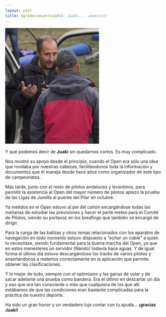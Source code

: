 ```yaml
---
layout: post
title: Agradecimientos&#58; Juaki... ¡maestro!
---
```


<img class="right" src="images/juaki.jpg" alt="Foto de Juaki explicando algo a Julio" title="Juaki"/>

Y qué podemos decir de **Juaki** sin quedarnos cortos. Es muy complicado.

Nos mostró su apoyo desde el principio, cuando el Open era sólo una idea que rondaba por nuestras cabezas, facilitándonos toda la información y documentos que él maneja desde hace años como organizador de este tipo de campeonatos.

Más tarde, junto con el resto de pilotos andaluces y levantinos, para permitir la asistencia al Open del mayor número de pilotos aplazó la prueba de las Ligas de Jumilla al puente del Pilar en octubre.

Ya metidos en el Open estuvo al pie del cañón encargándose todas las mañanas de estudiar las previsiones y hacer el parte meteo para el Comité de Pilotos, siendo su portavoz en los breafings que también se encargó de dirigir.

Para la carga de las balizas y otros temas relacionados con los aparatos de navegación en todo momento estuvo dispuesto a _"echar un cable"_ a quien lo necesitase, siendo fundamental para la buena marcha del Open, ya que en estos menesteres un servidor (Nando) todavía hace aguas. Y de igual forma el último día estuvo descargándose los tracks de varios pilotos y enseñándonos a meterlos correctamente en la aplicación que permite obtener las clasificaciones.

Y lo mejor de todo, siempre con el optimismo y las ganas de volar y de sacar adelante una prueba como bandera. Era el último en descartar un día y eso que era tan consciente o más que cualquiera de los que allí estábamos de que las condiciones eran bastante complicadas para la práctica de nuestro deporte.

Ha sido un gran honor y un verdadero lujo contar con tu ayuda... **¡gracias Juaki!**
